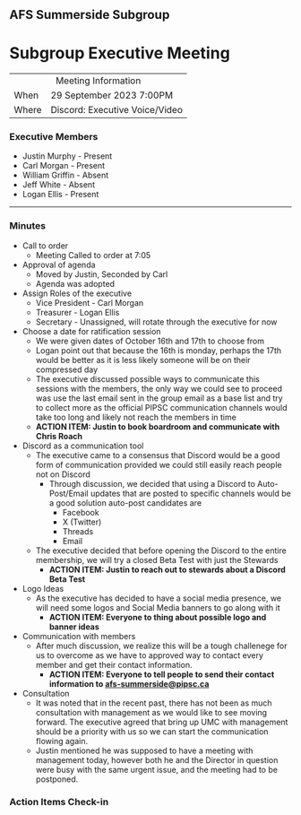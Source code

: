 <strong style="font-size:16pt;">AFS Summerside Subgroup</strong>
<h1> Subgroup Executive Meeting</h1>

<table>
        <tr>
            <td colspan=2 align="center">Meeting Information</td>
        </tr>
        <tr>
            <td>When</td>
            <td>29 September 2023 7:00PM</td>
        </tr>
        <tr>
            <td>Where</td>
            <td>Discord: Executive Voice/Video</td>
        </tr>
</table>

### Executive Members

- Justin Murphy - Present
- Carl Morgan - Present
- William Griffin - Absent
- Jeff White - Absent
- Logan Ellis - Present

---

### Minutes

- Call to order
  - Meeting Called to order at 7:05
- Approval of agenda
  - Moved by Justin, Seconded by Carl
  - Agenda was adopted
- Assign Roles of the executive
  - Vice President - Carl Morgan
  - Treasurer - Logan Ellis
  - Secretary - Unassigned, will rotate through the executive for now
- Choose a date for ratification session
  - We were given dates of October 16th and 17th to choose from
  - Logan point out that because the 16th is monday, perhaps the 17th would be better as it is less likely someone will be on their compressed day
  - The executive discussed possible ways to communicate this sessions with the members, the only way we could see to proceed was use the last email sent in the group email as a base list and try to collect more as the official PIPSC communication channels would take too long and likely not reach the members in time
  - **ACTION ITEM: Justin to book boardroom and communicate with Chris Roach** 
- Discord as a communication tool
  - The executive came to a consensus that Discord would be a good form of communication provided we could still easily reach people not on Discord
    - Through discussion, we decided that using a Discord to Auto-Post/Email updates that are posted to specific channels would be a good solution auto-post candidates are
      - Facebook
      - X (Twitter)
      - Threads
      - Email
  - The executive decided that before opening the Discord to the entire membership, we will try a closed Beta Test with just the Stewards
    - **ACTION ITEM: Justin to reach out to stewards about a Discord Beta Test**
- Logo Ideas
  - As the executive has decided to have a social media presence, we will need some logos and Social Media banners to go along with it
    - **ACTION ITEM: Everyone to thing about possible logo and banner ideas**
- Communication with members
  - After much discussion, we realize this will be a tough challenege for us to overcome as we have to approved way to contact every member and get their contact information.
    - **ACTION ITEM: Everyone to tell people to send their contact information to afs-summerside@pipsc.ca**
- Consultation
  - It was noted that in the recent past, there has not been as much consultation with management as we would like to see moving forward. The executive agreed that bring up UMC with management should be a priority with us so we can start the communication flowing again.
  - Justin mentioned he was supposed to have a meeting with management today, however both he and the Director in question were busy with the same urgent issue, and the meeting had to be postponed.

### Action Items Check-in